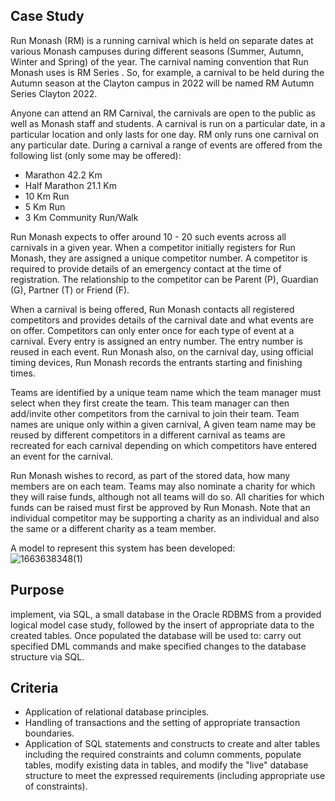 ## Case Study

Run Monash (RM) is a running carnival which is held on separate dates at various Monash
campuses during different seasons (Summer, Autumn, Winter and Spring) of the year. The
carnival naming convention that Run Monash uses is RM <season name> Series <campus
name> <year>. So, for example, a carnival to be held during the Autumn season at the
Clayton campus in 2022 will be named RM Autumn Series Clayton 2022.
  
Anyone can attend an RM Carnival, the carnivals are open to the public as well as Monash
staff and students. A carnival is run on a particular date, in a particular location and only
lasts for one day. RM only runs one carnival on any particular date. During a carnival a range
of events are offered from the following list (only some may be offered):
* Marathon 42.2 Km
* Half Marathon 21.1 Km
* 10 Km Run
* 5 Km Run
* 3 Km Community Run/Walk
  
Run Monash expects to offer around 10 - 20 such events across all carnivals in a given year.
When a competitor initially registers for Run Monash, they are assigned a unique competitor
number. A competitor is required to provide details of an emergency contact at the time of
registration. The relationship to the competitor can be Parent (P), Guardian (G), Partner (T)
or Friend (F).
  
When a carnival is being offered, Run Monash contacts all registered competitors and
provides details of the carnival date and what events are on offer. Competitors can only
enter once for each type of event at a carnival. Every entry is assigned an entry number. The
entry number is reused in each event. Run Monash also, on the carnival day, using official
timing devices, Run Monash records the entrants starting and finishing times.
  
Teams are identified by a unique team name which the team manager must select when
they first create the team. This team manager can then add/invite other competitors from the
carnival to join their team. Team names are unique only within a given carnival, A given team
name may be reused by different competitors in a different carnival as teams are recreated
for each carnival depending on which competitors have entered an event for the carnival.
  
Run Monash wishes to record, as part of the stored data, how many members are on each
team. Teams may also nominate a charity for which they will raise funds, although not all
teams will do so. All charities for which funds can be raised must first be approved by Run
Monash. Note that an individual competitor may be supporting a charity as an individual and
also the same or a different charity as a team member.

A model to represent this system has been developed:  
![1663638348(1)](https://user-images.githubusercontent.com/93886913/191149182-9103469a-598c-4fc4-b0c7-26ba4d3427ca.jpg)

## Purpose

implement, via SQL, a small database in the Oracle
RDBMS from a provided logical model case study, followed by the insert of
appropriate data to the created tables. Once populated the database will be used
to: carry out specified DML commands and make specified changes to the
database structure via SQL.

## Criteria

* Application of relational database principles.
* Handling of transactions and the setting of appropriate transaction
boundaries.
* Application of SQL statements and constructs to create and alter tables
including the required constraints and column comments, populate tables,
modify existing data in tables, and modify the "live" database structure to
meet the expressed requirements (including appropriate use of
constraints).

